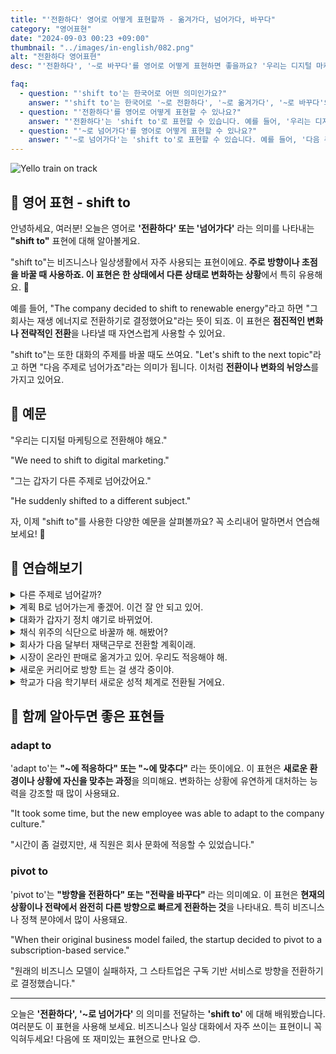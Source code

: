 ```yaml
---
title: "'전환하다' 영어로 어떻게 표현할까 - 옮겨가다, 넘어가다, 바꾸다"
category: "영어표현"
date: "2024-09-03 00:23 +09:00"
thumbnail: "../images/in-english/082.png"
alt: "전환하다 영어표현"
desc: "'전환하다', '~로 바꾸다'를 영어로 어떻게 표현하면 좋을까요? '우리는 디지털 마케팅으로 전환해야 해요.', '그는 갑자기 다른 주제로 넘어갔어요.' 등을 영어로 표현하는 법을 배워봅시다. 'shift to'라는 표현을 통해 비즈니스와 일상생활에서 자주 사용되는 전환이나 변화의 의미를 전달하는 방법을 알아보고, 다양한 예문을 통해서 연습하고 본인의 표현으로 만들어 보세요."

faq:
  - question: "'shift to'는 한국어로 어떤 의미인가요?"
    answer: "'shift to'는 한국어로 '~로 전환하다', '~로 옮겨가다', '~로 바꾸다'의 의미를 가집니다."
  - question: "'전환하다'를 영어로 어떻게 표현할 수 있나요?"
    answer: "'전환하다'는 'shift to'로 표현할 수 있습니다. 예를 들어, '우리는 디지털 마케팅으로 전환해야 해요'는 'We need to shift to digital marketing'으로 말할 수 있습니다."
  - question: "'~로 넘어가다'를 영어로 어떻게 표현할 수 있나요?"
    answer: "'~로 넘어가다'는 'shift to'로 표현할 수 있습니다. 예를 들어, '다음 주제로 넘어가죠'는 'Let's shift to the next topic'으로 말할 수 있습니다."
---
```


![Yello train on track](../images/in-english/082-1.avif)

## 🌟 영어 표현 - shift to

안녕하세요, 여러분! 오늘은 영어로 **'전환하다' 또는 '넘어가다'** 라는 의미를 나타내는 **"shift to"** 표현에 대해 알아볼게요.

"shift to"는 비즈니스나 일상생활에서 자주 사용되는 표현이에요. **주로 방향이나 초점을 바꿀 때 사용하죠. 이 표현은 한 상태에서 다른 상태로 변화하는 상황**에서 특히 유용해요. 🔄

예를 들어, "The company decided to shift to renewable energy"라고 하면 "그 회사는 재생 에너지로 전환하기로 결정했어요"라는 뜻이 되죠. 이 표현은 **점진적인 변화나 전략적인 전환**을 나타낼 때 자연스럽게 사용할 수 있어요.

"shift to"는 또한 대화의 주제를 바꿀 때도 쓰여요. "Let's shift to the next topic"라고 하면 "다음 주제로 넘어가죠"라는 의미가 됩니다. 이처럼 **전환이나 변화의 뉘앙스**를 가지고 있어요.

## 📖 예문

"우리는 디지털 마케팅으로 전환해야 해요."

"We need to shift to digital marketing."

"그는 갑자기 다른 주제로 넘어갔어요."

"He suddenly shifted to a different subject."

자, 이제 "shift to"를 사용한 다양한 예문을 살펴볼까요? 꼭 소리내어 말하면서 연습해보세요! 🚀

## 💬 연습해보기

<details>
<summary>다른 주제로 넘어갈까?</summary>
<span>Can we shift to a different topic?</span>
</details>

<details>
<summary>계획 B로 넘어가는게 좋겠어. 이건 잘 안 되고 있어.</summary>
<span>We should shift to plan B. This isn't working out.</span>
</details>

<details>
<summary>대화가 갑자기 정치 얘기로 바뀌었어.</summary>
<span>The conversation suddenly shifted to politics.</span>
</details>

<details>
<summary>채식 위주의 식단으로 바꿀까 해. 해봤어?</summary>
<span>I'm thinking of shifting to a plant-based diet. Have you tried it?</span>
</details>

<details>
<summary>회사가 다음 달부터 재택근무로 전환할 계획이래.</summary>
<span>The company is planning to shift to remote work next month.</span>
</details>

<details>
<summary>시장이 온라인 판매로 옮겨가고 있어. 우리도 적응해야 해.</summary>
<span>The market's shifting to online sales. We need to adapt.</span>
</details>

<details>
<summary>새로운 커리어로 방향 트는 걸 생각 중이야.</summary>
<span>I'm thinking of shifting to a new career.</span>
</details>

<details>
<summary>학교가 다음 학기부터 새로운 성적 체계로 전환될 거에요.</summary>
<span>The school's shifting to a new grading system next semester.</span>
</details>

## 🤝 함께 알아두면 좋은 표현들

### adapt to

'adapt to'는 **"~에 적응하다" 또는 "~에 맞추다"** 라는 뜻이에요. 이 표현은 **새로운 환경이나 상황에 자신을 맞추는 과정**을 의미해요. 변화하는 상황에 유연하게 대처하는 능력을 강조할 때 많이 사용돼요.

"It took some time, but the new employee was able to adapt to the company culture."

"시간이 좀 걸렸지만, 새 직원은 회사 문화에 적응할 수 있었습니다."

### pivot to

'pivot to'는 **"방향을 전환하다" 또는 "전략을 바꾸다"** 라는 의미예요. 이 표현은 **현재의 상황이나 전략에서 완전히 다른 방향으로 빠르게 전환하는 것**을 나타내요. 특히 비즈니스나 정책 분야에서 많이 사용돼요.

"When their original business model failed, the startup decided to pivot to a subscription-based service."

"원래의 비즈니스 모델이 실패하자, 그 스타트업은 구독 기반 서비스로 방향을 전환하기로 결정했습니다."

---

오늘은 **'전환하다', '~로 넘어가다'** 의 의미를 전달하는 **'shift to'** 에 대해 배워봤습니다. 여러분도 이 표현을 사용해 보세요. 비즈니스나 일상 대화에서 자주 쓰이는 표현이니 꼭 익혀두세요! 다음에 또 재미있는 표현으로 만나요 😊.
